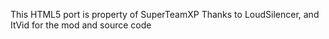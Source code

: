 This HTML5 port is property of SuperTeamXP
Thanks to LoudSilencer, and ItVid for the mod and source code
